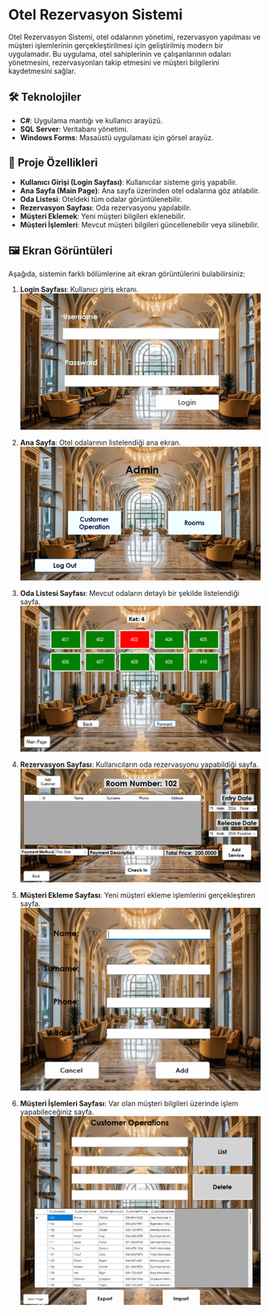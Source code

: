 # Otel Rezervasyon Sistemi

Otel Rezervasyon Sistemi, otel odalarının yönetimi, rezervasyon yapılması ve müşteri işlemlerinin gerçekleştirilmesi için geliştirilmiş modern bir uygulamadır. Bu uygulama, otel sahiplerinin ve çalışanlarının odaları yönetmesini, rezervasyonları takip etmesini ve müşteri bilgilerini kaydetmesini sağlar.

## 🛠️ Teknolojiler
- **C#**: Uygulama mantığı ve kullanıcı arayüzü.
- **SQL Server**: Veritabanı yönetimi.
- **Windows Forms**: Masaüstü uygulaması için görsel arayüz.

## 🎯 Proje Özellikleri
- **Kullanıcı Girişi (Login Sayfası)**: Kullanıcılar sisteme giriş yapabilir.
- **Ana Sayfa (Main Page)**: Ana sayfa üzerinden otel odalarına göz atılabilir.
- **Oda Listesi**: Oteldeki tüm odalar görüntülenebilir.
- **Rezervasyon Sayfası**: Oda rezervasyonu yapılabilir.
- **Müşteri Eklemek**: Yeni müşteri bilgileri eklenebilir.
- **Müşteri İşlemleri**: Mevcut müşteri bilgileri güncellenebilir veya silinebilir.

## 🖼️ Ekran Görüntüleri

Aşağıda, sistemin farklı bölümlerine ait ekran görüntülerini bulabilirsiniz:

1. **Login Sayfası**: Kullanıcı giriş ekranı.  
   ![Login Sayfası](https://github.com/Ali-RzA7/Otel-Reservation/blob/main/Images/login.png)

2. **Ana Sayfa**: Otel odalarının listelendiği ana ekran.  
   ![Ana Sayfa](https://github.com/Ali-RzA7/Otel-Reservation/blob/main/Images/main.png)

3. **Oda Listesi Sayfası**: Mevcut odaların detaylı bir şekilde listelendiği sayfa.  
   ![Oda Listesi](https://github.com/Ali-RzA7/Otel-Reservation/blob/main/Images/rooms.png)

4. **Rezervasyon Sayfası**: Kullanıcıların oda rezervasyonu yapabildiği sayfa.  
   ![Rezervasyon Sayfası](https://github.com/Ali-RzA7/Otel-Reservation/blob/main/Images/rezervation.png)

5. **Müşteri Ekleme Sayfası**: Yeni müşteri ekleme işlemlerini gerçekleştiren sayfa.  
   ![Müşteri Ekleme Sayfası](https://github.com/Ali-RzA7/Otel-Reservation/blob/main/Images/adding.png)

6. **Müşteri İşlemleri Sayfası**: Var olan müşteri bilgileri üzerinde işlem yapabileceğiniz sayfa.  
   ![Müşteri İşlemleri Sayfası](https://github.com/Ali-RzA7/Otel-Reservation/blob/main/Images/operations.png)

